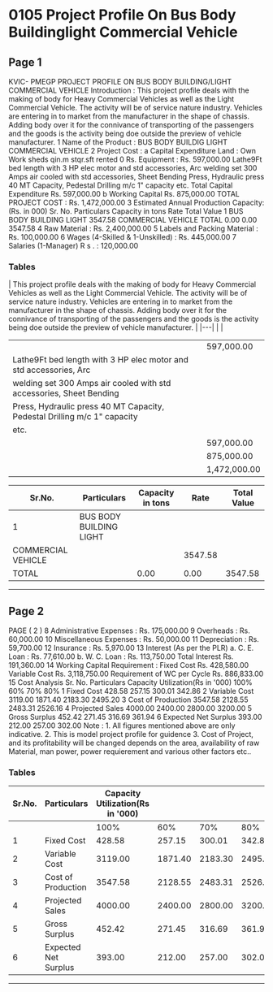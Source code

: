 # 0105 Project Profile On Bus Body Buildinglight  Commercial Vehicle

## Page 1

KVIC- PMEGP PROJECT PROFILE ON BUS BODY BUILDING/LIGHT COMMERCIAL VEHICLE Introduction : This project profile deals with the making of body for Heavy Commercial Vehicles as well as the Light Commercial Vehicle. The activity will be of service nature industry. Vehicles are entering in to market from the manufacturer in the shape of chassis. Adding body over it for the connivance of transporting of the passengers and the goods is the activity being doe outside the preview of vehicle manufacturer. 1 Name of the Product : BUS BODY BUILDIG LIGHT COMMERCIAL VEHICLE 2 Project Cost : a Capital Expenditure Land : Own Work sheds qin.m stqr.sft rented 0 Rs. Equipment : Rs. 597,000.00 Lathe9Ft bed length with 3 HP elec motor and std accessories, Arc welding set 300 Amps air cooled with std accessories, Sheet Bending Press, Hydraulic press 40 MT Capacity, Pedestal Drilling m/c 1" capacity etc. Total Capital Expenditure Rs. 597,000.00 b Working Capital Rs. 875,000.00 TOTAL PROJECT COST : Rs. 1,472,000.00 3 Estimated Annual Production Capacity: (Rs. in 000) Sr. No. Particulars Capacity in tons Rate Total Value 1 BUS BODY BUILDING LIGHT 3547.58 COMMERCIAL VEHICLE TOTAL 0.00 0.00 3547.58 4 Raw Material : Rs. 2,400,000.00 5 Labels and Packing Material : Rs. 100,000.00 6 Wages (4-Skilled & 1-Unskilled) : Rs. 445,000.00 7 Salaries (1-Manager) R s . : 120,000.00

### Tables

| This project profile deals with the making of body for Heavy Commercial Vehicles as well as the Light
Commercial Vehicle. The activity will be of service nature industry. Vehicles are entering in to market
from the manufacturer in the shape of chassis. Adding body over it for the connivance of transporting of
the passengers and the goods is the activity being doe outside the preview of vehicle manufacturer. |
|---|
|  |

|  |  |
|---|---|
|  | 597,000.00 |
| Lathe9Ft bed length with 3 HP elec motor and std accessories, Arc |  |
| welding set 300 Amps air cooled with std accessories, Sheet Bending |  |
| Press, Hydraulic press 40 MT Capacity, Pedestal Drilling m/c 1" capacity |  |
| etc. |  |
|  | 597,000.00 |
|  | 875,000.00 |
|  | 1,472,000.00 |

| Sr.No. | Particulars | Capacity in tons | Rate | Total Value |
|---|---|---|---|---|
| 1 | BUS BODY BUILDING LIGHT
COMMERCIAL VEHICLE |  |  | 3547.58 |
| TOTAL |  | 0.00 | 0.00 | 3547.58 |

---

## Page 2

PAGE ( 2 ) 8 Administrative Expenses : Rs. 175,000.00 9 Overheads : Rs. 60,000.00 10 Miscellaneous Expenses : Rs. 50,000.00 11 Depreciation : Rs. 59,700.00 12 Insurance : Rs. 5,970.00 13 Interest (As per the PLR) a. C. E. Loan : Rs. 77,610.00 b. W. C. Loan : Rs. 113,750.00 Total Interest Rs. 191,360.00 14 Working Capital Requirement : Fixed Cost Rs. 428,580.00 Variable Cost Rs. 3,118,750.00 Requirement of WC per Cycle Rs. 886,833.00 15 Cost Analysis Sr. No. Particulars Capacity Utilization(Rs in '000) 100% 60% 70% 80% 1 Fixed Cost 428.58 257.15 300.01 342.86 2 Variable Cost 3119.00 1871.40 2183.30 2495.20 3 Cost of Production 3547.58 2128.55 2483.31 2526.16 4 Projected Sales 4000.00 2400.00 2800.00 3200.00 5 Gross Surplus 452.42 271.45 316.69 361.94 6 Expected Net Surplus 393.00 212.00 257.00 302.00 Note : 1. All figures mentioned above are only indicative. 2. This is model project profile for guidence 3. Cost of Project, and its profitability will be changed depends on the area, availability of raw Material, man power, power requierement and various other factors etc..

### Tables

| Sr.No. | Particulars | Capacity Utilization(Rs in '000) |  |  |  |
|---|---|---|---|---|---|
|  |  | 100% | 60% | 70% | 80% |
| 1 | Fixed Cost | 428.58 | 257.15 | 300.01 | 342.86 |
| 2 | Variable Cost | 3119.00 | 1871.40 | 2183.30 | 2495.20 |
| 3 | Cost of Production | 3547.58 | 2128.55 | 2483.31 | 2526.16 |
| 4 | Projected Sales | 4000.00 | 2400.00 | 2800.00 | 3200.00 |
| 5 | Gross Surplus | 452.42 | 271.45 | 316.69 | 361.94 |
| 6 | Expected Net Surplus | 393.00 | 212.00 | 257.00 | 302.00 |

---
